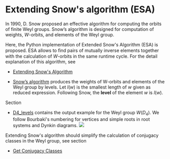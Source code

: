 # Extending Snow's algorithm (ESA)

In 1990, D. Snow proposed an effective algorithm for computing the orbits of finite
Weyl groups. Snow’s algorithm is designed for computation of weights, $W$-orbits, and
elements of the Weyl group.

Here, the Python implementation of Extended Snow's Algorithm (ESA) is proposed.
ESA allows to ﬁnd pairs of mutually inverse elements together with the calculation of $W$-orbits in the same runtime cycle.
For the detail explanation of this algorithm, see 
* [Extending Snow's Algorithm](https://link.springer.com/epdf/10.1186/s13663-023-00755-w)

* [Snow’s algorithm](https://dl.acm.org/doi/abs/10.1145/77626.77634) produces the weights 
of W-orbits and elements of the Weyl group by levels. Let $l(w)$ is the smallest length of $w$ given as reduced expression. 
Following Snow,  the **level** of the element $w$ is $l(w)$.

Section 

* [D4_levels](https://github.com/Rafael1s/Weyl-Group-Algorithms/tree/main/Extended_Snow_Algorithm/D4_Levels)
contains the output example for the Weyl group $W(D_4)$. 
We follow Bourbaki's numbering for vertices and simple roots in root systems and Dynkin diagrams.
![](/ABCD.png)

Extending Snow's algorithm should simplify the calculation of conjugacy classes in the Weyl group,
see section  

* [Get Conjugacy Classes](https://github.com/Rafael1s/Weyl-Group-Algorithms/tree/main/Get_Conjugacy_Classes)

